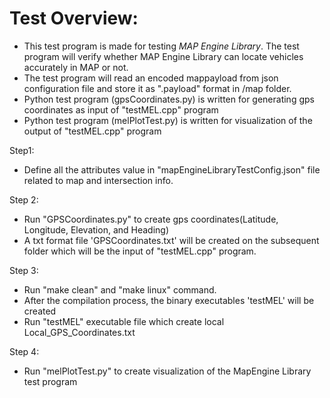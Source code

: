 # Test Overview:
- This test program is made for testing *MAP Engine Library*. The test program will verify whether MAP Engine Library can locate vehicles accurately in MAP or not. 
- The test program will read an encoded mappayload from json configuration file and store it as ".payload" format in /map folder.
- Python test program (gpsCoordinates.py) is written for generating gps coordinates as input of "testMEL.cpp" program
- Python test program (melPlotTest.py) is written for visualization of the output of "testMEL.cpp" program

Step1:
- Define all the attributes value in "mapEngineLibraryTestConfig.json" file related to map and intersection info.

Step 2:
- Run "GPSCoordinates.py" to create gps coordinates(Latitude, Longitude, Elevation, and Heading)
- A txt format file 'GPSCoordinates.txt' will be created on the subsequent folder which will be the input of "testMEL.cpp" program. 

Step 3:
- Run "make clean" and "make linux" command.
- After the compilation process, the binary executables 'testMEL' will be created
- Run "testMEL" executable file which create local Local_GPS_Coordinates.txt

Step 4:
- Run "melPlotTest.py" to create visualization of the MapEngine Library test program 
